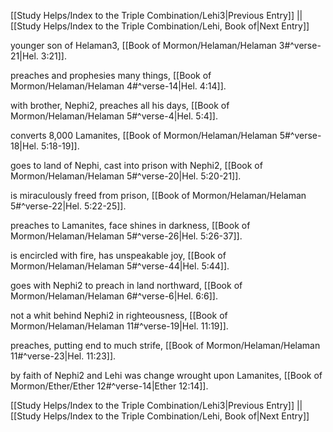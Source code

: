 [[Study Helps/Index to the Triple Combination/Lehi3|Previous Entry]]  ||  [[Study Helps/Index to the Triple Combination/Lehi, Book of|Next Entry]]

 younger son of Helaman3, [[Book of Mormon/Helaman/Helaman 3#^verse-21|Hel. 3:21]].

 preaches and prophesies many things, [[Book of Mormon/Helaman/Helaman 4#^verse-14|Hel. 4:14]].

 with brother, Nephi2, preaches all his days, [[Book of Mormon/Helaman/Helaman 5#^verse-4|Hel. 5:4]].

 converts 8,000 Lamanites, [[Book of Mormon/Helaman/Helaman 5#^verse-18|Hel. 5:18-19]].

 goes to land of Nephi, cast into prison with Nephi2, [[Book of Mormon/Helaman/Helaman 5#^verse-20|Hel. 5:20-21]].

 is miraculously freed from prison, [[Book of Mormon/Helaman/Helaman 5#^verse-22|Hel. 5:22-25]].

 preaches to Lamanites, face shines in darkness, [[Book of Mormon/Helaman/Helaman 5#^verse-26|Hel. 5:26-37]].

 is encircled with fire, has unspeakable joy, [[Book of Mormon/Helaman/Helaman 5#^verse-44|Hel. 5:44]].

 goes with Nephi2 to preach in land northward, [[Book of Mormon/Helaman/Helaman 6#^verse-6|Hel. 6:6]].

 not a whit behind Nephi2 in righteousness, [[Book of Mormon/Helaman/Helaman 11#^verse-19|Hel. 11:19]].

 preaches, putting end to much strife, [[Book of Mormon/Helaman/Helaman 11#^verse-23|Hel. 11:23]].

 by faith of Nephi2 and Lehi was change wrought upon Lamanites, [[Book of Mormon/Ether/Ether 12#^verse-14|Ether 12:14]].

[[Study Helps/Index to the Triple Combination/Lehi3|Previous Entry]]  ||  [[Study Helps/Index to the Triple Combination/Lehi, Book of|Next Entry]]